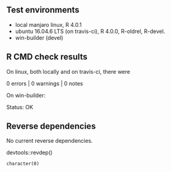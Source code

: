 
## Test environments

* local manjaro linux, R 4.0.1
* ubuntu 16.04.6 LTS (on travis-ci), R 4.0.0, R-oldrel, R-devel.
* win-builder (devel)

## R CMD check results

On linux, both locally and on travis-ci, there were

0 errors | 0 warnings | 0 notes

On win-builder:

Status: OK


## Reverse dependencies

No current reverse dependencies.
 
devtools::revdep()

`character(0)`
